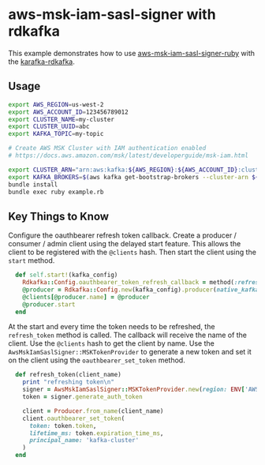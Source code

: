 # aws-msk-iam-sasl-signer with rdkafka

This example demonstrates how to use [aws-msk-iam-sasl-signer-ruby](https://github.com/bruce-szalwinski-he/aws-msk-iam-sasl-signer-ruby) with the [karafka-rdkafka](https://rubygems.org/gems/karafka-rdkafka).


## Usage

```bash
export AWS_REGION=us-west-2
export AWS_ACCOUNT_ID=123456789012
export CLUSTER_NAME=my-cluster
export CLUSTER_UUID=abc
export KAFKA_TOPIC=my-topic

# Create AWS MSK Cluster with IAM authentication enabled
# https://docs.aws.amazon.com/msk/latest/developerguide/msk-iam.html

export CLUSTER_ARN="arn:aws:kafka:${AWS_REGION}:${AWS_ACCOUNT_ID}:cluster/${CLUSTER_NAME}/${CLUSTER_UUID}"
export KAFKA_BROKERS=$(aws kafka get-bootstrap-brokers --cluster-arn ${CLUSTER_ARN} | jq -r ".BootstrapBrokerStringSaslIam")
bundle install
bundle exec ruby example.rb
```

## Key Things to Know

Configure the oauthbearer refresh token callback.
Create a producer / consumer / admin client using the delayed start feature.
This allows the client to be registered with the `@clients` hash.
Then start the client using the `start` method.

```ruby
  def self.start!(kafka_config)
    Rdkafka::Config.oauthbearer_token_refresh_callback = method(:refresh_token)
    @producer = Rdkafka::Config.new(kafka_config).producer(native_kafka_auto_start: false)
    @clients[@producer.name] = @producer
    @producer.start
  end
```

At the start and every time the token needs to be refreshed, the `refresh_token` method is called.
The callback will receive the name of the client.
Use the `@clients` hash to get the client by name.
Use the `AwsMskIamSaslSigner::MSKTokenProvider` to generate a new token and set it on the client using the `oauthbearer_set_token` method.

```ruby
  def refresh_token(client_name)
    print "refreshing token\n"
    signer = AwsMskIamSaslSigner::MSKTokenProvider.new(region: ENV['AWS_REGION'])
    token = signer.generate_auth_token

    client = Producer.from_name(client_name)
    client.oauthbearer_set_token(
      token: token.token,
      lifetime_ms: token.expiration_time_ms,
      principal_name: 'kafka-cluster'
    )
  end
```
